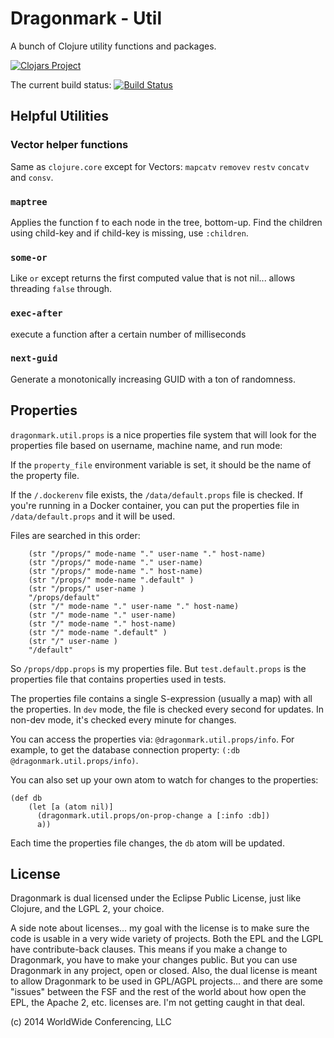 # Dragonmark - Util

A bunch of Clojure utility functions and packages.

[![Clojars Project](http://clojars.org/dragonmark/util/latest-version.svg)](http://clojars.org/dragonmark/util)

The current build status:
<a href="https://travis-ci.org/dragonmark/util">
![Build Status](https://travis-ci.org/dragonmark/util.svg?branch=develop)</a>



## Helpful Utilities

### Vector helper functions

Same as `clojure.core` except for Vectors: `mapcatv` `removev`
`restv`
`concatv` and `consv`.

### `maptree`

Applies the function f to each node in the tree, bottom-up.
Find the children using child-key and if child-key is missing, use `:children`.

### `some-or`

Like `or` except returns the first computed value that is not nil... allows threading
`false` through.

### `exec-after`

execute a function after a certain number of milliseconds

### `next-guid`

Generate a monotonically increasing GUID with a ton of randomness.

## Properties

`dragonmark.util.props` is a nice properties file system that will look for
the properties file based on username, machine name, and run mode:

If the `property_file` environment variable is set, it
should be the name of the property file.

If the `/.dockerenv` file exists, the `/data/default.props` file
is checked. If you're running in a Docker container, you can
put the properties file in `/data/default.props` and it will be
used.

Files are searched in this order:

```
    (str "/props/" mode-name "." user-name "." host-name)
    (str "/props/" mode-name "." user-name)
    (str "/props/" mode-name "." host-name)
    (str "/props/" mode-name ".default" )
    (str "/props/" user-name )
    "/props/default" 
    (str "/" mode-name "." user-name "." host-name)
    (str "/" mode-name "." user-name)
    (str "/" mode-name "." host-name)
    (str "/" mode-name ".default" )
    (str "/" user-name )
    "/default"
```

So `/props/dpp.props` is my properties file. But `test.default.props`
is the properties file that contains properties used in tests.

The properties file contains a single S-expression (usually a map)
with all the properties. In `dev` mode, the file is checked every second
for updates. In non-dev mode, it's checked every minute for changes.

You can access the properties via: `@dragonmark.util.props/info`.
For example, to get the database connection property: `(:db @dragonmark.util.props/info)`.

You can also set up your own atom to watch for changes to the properties:

```
(def db
	(let [a (atom nil)]
	  (dragonmark.util.props/on-prop-change a [:info :db])
	  a))
```

Each time the properties file changes, the `db` atom will be updated.


## License

Dragonmark is dual licensed under the Eclipse Public License,
just like Clojure, and the LGPL 2, your choice.

A side note about licenses... my goal with the license is to
make sure the code is usable in a very wide variety of projects.
Both the EPL and the LGPL have contribute-back clauses. This means
if you make a change to Dragonmark, you have to make your changes
public. But you can use Dragonmark in any project, open or closed.
Also, the dual license is meant to allow Dragonmark to be used in
GPL/AGPL projects... and there are some "issues" between the FSF
and the rest of the world about how open the EPL, the Apache 2, etc.
licenses are. I'm not getting caught in that deal.

(c) 2014 WorldWide Conferencing, LLC

